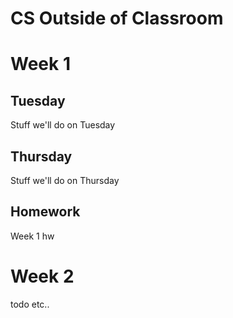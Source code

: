 # CS Outside of Classroom

# Week 1

## Tuesday

Stuff we'll do on Tuesday

## Thursday

Stuff we'll do on Thursday

## Homework

Week 1 hw

# Week 2

todo etc..
